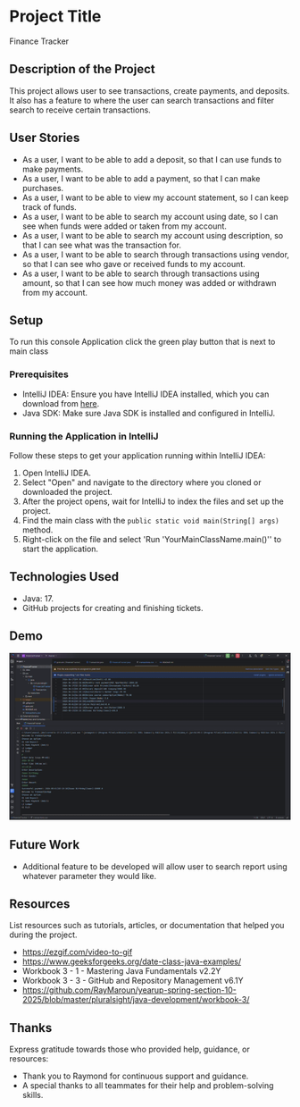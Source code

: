 # Project Title
Finance Tracker
## Description of the Project
This project allows user to see transactions, create payments, and deposits. It also has a feature to where the user can search transactions and filter search to receive certain transactions.

## User Stories
- As a user, I want to be able to add a deposit, so that I can use funds to make payments.
- As a user, I want to be able to add a payment, so that I can make purchases.
- As a user, I want to be able to view my account statement, so I can keep track of funds.
- As a user, I want to be able to search my account using date, so I can see when funds were added or taken from my account.
- As a user, I want to be able to search my account using description, so that I can see what was the transaction for.
- As a user, I want to be able to search through transactions using vendor, so that I can see who gave or received funds to my account.
- As a user, I want to be able to search through transactions using amount, so that I can see how much money was added or withdrawn from my account.

## Setup

To run this console Application click the green play button that is next to main class

### Prerequisites

- IntelliJ IDEA: Ensure you have IntelliJ IDEA installed, which you can download from [here](https://www.jetbrains.com/idea/download/).
- Java SDK: Make sure Java SDK is installed and configured in IntelliJ.

### Running the Application in IntelliJ

Follow these steps to get your application running within IntelliJ IDEA:

1. Open IntelliJ IDEA.
2. Select "Open" and navigate to the directory where you cloned or downloaded the project.
3. After the project opens, wait for IntelliJ to index the files and set up the project.
4. Find the main class with the `public static void main(String[] args)` method.
5. Right-click on the file and select 'Run 'YourMainClassName.main()'' to start the application.

## Technologies Used

- Java: 17.
- GitHub projects for creating and finishing tickets.

## Demo
![FinancialTrackertransactions.csv2025-05-0116-55-45-ezgif.com-video-to-gif-converter.gif](FinancialTrackertransactions.csv2025-05-0116-55-45-ezgif.com-video-to-gif-converter.gif)


## Future Work
- Additional feature to be developed will allow user to search report using whatever parameter they would like.

## Resources

List resources such as tutorials, articles, or documentation that helped you during the project.

- https://ezgif.com/video-to-gif
- https://www.geeksforgeeks.org/date-class-java-examples/
- Workbook 3 - 1 - Mastering Java Fundamentals v2.2Y
- Workbook 3 - 3 - GitHub and Repository Management v6.1Y
- https://github.com/RayMaroun/yearup-spring-section-10-2025/blob/master/pluralsight/java-development/workbook-3/


## Thanks

Express gratitude towards those who provided help, guidance, or resources:

- Thank you to Raymond for continuous support and guidance.
- A special thanks to all teammates for their help and problem-solving skills.
 